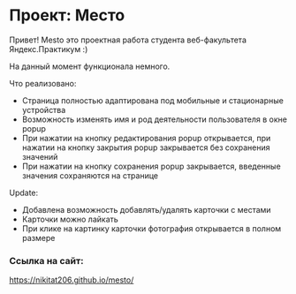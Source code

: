 # Проект: Место

Привет! Mesto это проектная работа студента веб-факультета Яндекс.Практикум :)

На данный момент функционала немного.

Что реализовано:

* Страница полностью адаптирована под мобильные и стационарные устройства
* Возможность изменять имя и род деятельности пользователя в окне popup
* При нажатии на кнопку редактирования popup открывается, при нажатии на кнопку закрытия popup закрывается без сохранения значений
* При нажатии на кнопку сохранения popup закрывается, введенные значения сохраняются на странице

Update:

* Добавлена возможность добавлять/удалять карточки с местами
* Карточки можно лайкать
* При клике на картинку карточки фотография открывается в полном размере

### Ссылка на сайт:

https://nikitat206.github.io/mesto/
